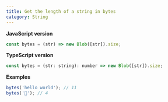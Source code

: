 ```yaml
---
title: Get the length of a string in bytes
category: String
---
```


**JavaScript version**

```js
const bytes = (str) => new Blob([str]).size;
```

**TypeScript version**

```js
const bytes = (str: string): number => new Blob([str]).size;
```

**Examples**

```js
bytes('hello world'); // 11
bytes('🎉'); // 4
```
